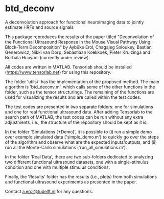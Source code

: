 # btd_deconv
A deconvolution approach for functional neuroimaging data to jointly estimate HRFs and source signals

This package reproduces the results of the paper titled "Deconvolution of the Functional Ultrasound Response in the Mouse Visual Pathway Using Block-Term Decomposition" by Aybüke Erol, Chagajeg Soloukey, Bastian Generowicz, Nikki van Dorp, Sebastiaan Koekkoek, Pieter Kruizinga and Borbála Hunyadi (currently under review).

All codes are written in MATLAB. Tensorlab should be installed (https://www.tensorlab.net) for using this repository. 

The folder 'utils/' has the implementation of the proposed method. The main algorithm is 'btd_deconv.m', which calls some of the other functions in the folder, such as the tensor structurings. The remaining of the functions are used for visualizing the results and are called within the test codes.

The test codes are presented in two separate folders: one for simulations and one for real functional ultrasound data. After adding Tensorlab to the search path of MATLAB, the test codes can be run without any extra adjustments, i.e., the structure of the repository should be kept as it is.

In the folder 'Simulations [+Demo]', it is possible to (i) run a simple demo over example simulated data ('simple_demo.m') to quickly go over the steps of the algorithm and observe what are the expected inputs/outputs, and (ii) run all the Monte-Carlo simulations ('run_all_simulations.m').

In the folder 'Real Data', there are two sub-folders dedicated to analyzing two different functional ultrasound datasets, one with a single-stimulus condition and one with multiple stimulus conditions. 

Finally, the 'Results' folder has the results (i.e., plots) from both simulations and functional ultrasound experiments as presented in the paper.  

Contact a.erol@tudelft.nl for any questions.

